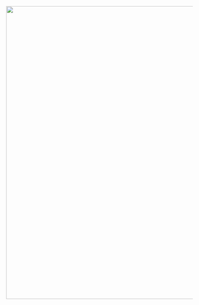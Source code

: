 <div align="center">
  <img height=790px width="780px" src="https://user-images.githubusercontent.com/55569181/159952995-cb2151ec-ee4e-4aec-89c8-8c126939282d.png">
</div>

